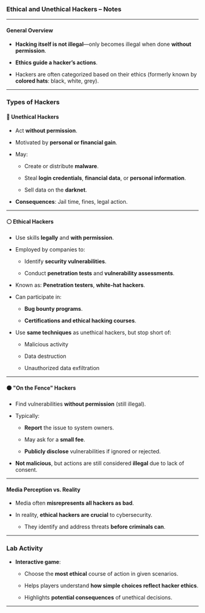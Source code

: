 ### **Ethical and Unethical Hackers – Notes**

---

#### **General Overview**

- **Hacking itself is not illegal**—only becomes illegal when done **without permission**.
    
- **Ethics guide a hacker’s actions**.
    
- Hackers are often categorized based on their ethics (formerly known by **colored hats**: black, white, grey).
    

---

### **Types of Hackers**

#### 🔴 **Unethical Hackers**

- Act **without permission**.
    
- Motivated by **personal or financial gain**.
    
- May:
    
    - Create or distribute **malware**.
        
    - Steal **login credentials**, **financial data**, or **personal information**.
        
    - Sell data on the **darknet**.
        
- **Consequences**: Jail time, fines, legal action.
    

---

#### ⚪ **Ethical Hackers**

- Use skills **legally** and **with permission**.
    
- Employed by companies to:
    
    - Identify **security vulnerabilities**.
        
    - Conduct **penetration tests** and **vulnerability assessments**.
        
- Known as: **Penetration testers**, **white-hat hackers**.
    
- Can participate in:
    
    - **Bug bounty programs**.
        
    - **Certifications and ethical hacking courses**.
        
- Use **same techniques** as unethical hackers, but stop short of:
    
    - Malicious activity
        
    - Data destruction
        
    - Unauthorized data exfiltration
        

---

#### ⚫ **"On the Fence" Hackers**

- Find vulnerabilities **without permission** (still illegal).
    
- Typically:
    
    - **Report** the issue to system owners.
        
    - May ask for a **small fee**.
        
    - **Publicly disclose** vulnerabilities if ignored or rejected.
        
- **Not malicious**, but actions are still considered **illegal** due to lack of consent.
    

---

#### **Media Perception vs. Reality**

- Media often **misrepresents all hackers as bad**.
    
- In reality, **ethical hackers are crucial** to cybersecurity.
    
    - They identify and address threats **before criminals can**.
        

---

### **Lab Activity**

- **Interactive game**:
    
    - Choose the **most ethical** course of action in given scenarios.
        
    - Helps players understand **how simple choices reflect hacker ethics**.
        
    - Highlights **potential consequences** of unethical decisions.
        

---